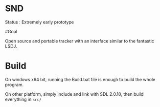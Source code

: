 # SND

Status : Extremely early prototype

#Goal

Open source and portable tracker with an interface similar to the fantastic LSDJ.

# Build

On windows x64 bit, running the Build.bat file is enough to build the whole program.

On other platform, simply include and link with SDL 2.0.10, then build everything in `src/`

